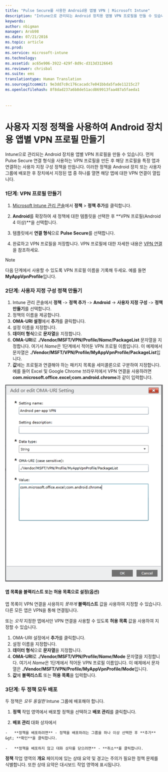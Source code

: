 ```yaml
---
title: "Pulse Secure를 사용한 Android용 앱별 VPN | Microsoft Intune"
description: "Intune으로 관리되는 Android 장치용 앱별 VPN 프로필을 만들 수 있습니다."
keywords: 
author: nbigman
manager: Arob98
ms.date: 07/21/2016
ms.topic: article
ms.prod: 
ms.service: microsoft-intune
ms.technology: 
ms.assetid: ac65e906-3922-429f-8d9c-d313d3126645
ms.reviewer: chrisbal
ms.suite: ems
translationtype: Human Translation
ms.sourcegitcommit: 9e3dd7c0c176cacadc7e041bbda5fade11215c27
ms.openlocfilehash: 8f8dad237a6b8de51acd869913faa487a5faeda1


---
```


# 사용자 지정 정책을 사용하여 Android 장치용 앱별 VPN 프로필 만들기

Intune으로 관리되는 Android 장치용 앱별 VPN 프로필을 만들 수 있습니다. 먼저 Pulse Secure 연결 형식을 사용하는 VPN 프로필을 만든 후 해당 프로필을 특정 앱과 연결하는 사용자 지정 구성 정책을 만듭니다. 이러한 정책을 Android 장치 또는 사용자 그룹에 배포한 후 장치에서 지정된 앱 중 하나를 열면 해당 앱에 대한 VPN 연결이 열립니다. 

### 1단계: VPN 프로필 만들기

1. [Microsoft Intune 관리 콘솔](https://manage.microsoft.com)에서 **정책** > **정책 추가**를 클릭합니다.
2. **Android**를 확장하여 새 정책에 대한 템플릿을 선택한 후 **VPN 프로필(Android 4 이상)**을 선택합니다.

3. 템플릿에서 **연결 형식**으로 **Pulse Secure**를 선택합니다.
4. 완료하고 VPN 프로필을 저장합니다. VPN 프로필에 대한 자세한 내용은 [VPN 연결](vpn-connections-in-microsoft-intune.md)을 참조하세요.

> [!NOTE]
다음 단계에서 사용할 수 있도록 VPN 프로필 이름을 기록해 두세요. 예를 들면 **MyAppVpnProfile**입니다.
   
### 2단계: 사용자 지정 구성 정책 만들기
    
   1. Intune 관리 콘솔에서 **정책** -> **정책 추가** -> **Android** -> **사용자 지정 구성** -> **정책 만들기**를 선택합니다.
   2. 정책의 이름을 제공합니다.
   3. **OMA-URI 설정**에서 **추가**를 클릭합니다.
   4. 설정 이름을 지정합니다.
   5. **데이터 형식**으로 **문자열**을 지정합니다.
   6. **OMA-URI**로 **./Vendor/MSFT/VPN/Profile/*Name*/PackageList** 문자열을 지정합니다. 여기서 *Name*은 1단계에서 적어둔 VPN 프로필 이름입니다. 이 예제에서 문자열은 **./Vendor/MSFT/VPN/Profile/MyAppVpnProfile/PackageList**입니다.
   7.   **값**에는 프로필과 연결해야 하는 패키지 목록을 세미콜론으로 구분하여 지정합니다.  예를 들어 Excel 및 Google Chrome 브라우저에서 VPN 연결을 사용하려면 **com.microsoft.office.excel;com.android.chrome**과 같이 입력합니다.
  

   ![Android 앱별 VPN 사용자 지정 정책의 예](..\media\android_per_app_vpn_oma_uri.png) 
#### 앱 목록을 블랙리스트 또는 허용 목록으로 설정(옵션)
앱 목록이 VPN 연결을 사용하지 *못하게* **블랙리스트** 값을 사용하여 지정할 수 있습니다.  다른 모든 앱은 VPN을 통해 연결됩니다.

또는 *오직* 지정한 앱에서만 VPN 연결을 사용할 수 있도록 **허용 목록** 값을 사용하여 지정할 수 있습니다.
 

1.  OMA-URI 설정에서 **추가**를 클릭합니다.
2.  설정 이름을 지정합니다.
3.  **데이터 형식**으로 **문자열**을 지정합니다.
4.  **OMA-URI**로 **./Vendor/MSFT/VPN/Profile/*Name*/Mode** 문자열을 지정합니다. 여기서 *Name*은 1단계에서 적어둔 VPN 프로필 이름입니다. 이 예제에서 문자열은 **./Vendor/MSFT/VPN/Profile/MyAppVpnProfile/Mode**입니다.
5.  **값**에 **블랙리스트** 또는 **허용 목록**을 입력합니다. 


   
### 3단계: 두 정책 모두 배포

두 정책은 *모두* *동일한* Intune 그룹에 배포해야 합니다.

   1.   **정책** 작업 영역에서 배포할 정책을 선택하고 **배포 관리**를 클릭합니다.

2.   **배포 관리** 대화 상자에서

    -   **정책을 배포하려면** - 정책을 배포하려는 그룹을 하나 이상 선택한 후 **추가** &gt; **확인**을 클릭합니다.

    -   **정책을 배포하지 않고 대화 상자를 닫으려면** - **취소**를 클릭합니다.

**정책** 작업 영역의 **개요** 페이지에 있는 상태 요약 및 경고는 주의가 필요한 정책 문제를 식별합니다. 또한 상태 요약은 대시보드 작업 영역에 표시됩니다.




<!--HONumber=Jul16_HO3-->



